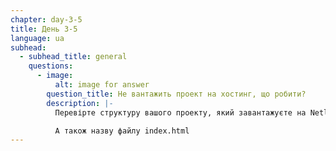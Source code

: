 ```yaml
---
chapter: day-3-5
title: День 3-5
language: ua
subhead:
  - subhead_title: general
    questions:
      - image:
          alt: image for answer
        question_title: Не вантажить проект на хостинг, що робити?
        description: |-
          Перевірте структуру вашого проекту, який завантажуєте на Netlify

          А також назву файлу index.html
---
```

